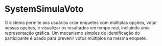 # SystemSimulaVoto
O sistema permite aos usuários criar enquetes com múltiplas opções, votar nessas opções, e visualizar os resultados em tempo real, incluindo uma representação gráfica. Um mecanismo simples de identificação do participante é usado para prevenir votos múltiplos na mesma enquete.
